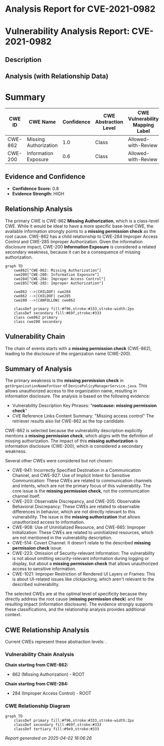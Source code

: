 # Analysis Report for CVE-2021-0982

# Vulnerability Analysis Report: CVE-2021-0982

## Description



## Analysis (with Relationship Data)

# Summary
| CWE ID | CWE Name | Confidence | CWE Abstraction Level | CWE Vulnerability Mapping Label | CWE-Vulnerability Mapping Notes |
|---|---|---|---|---|---|
| CWE-862 | Missing Authorization | 1.0 | Class | Allowed-with-Review | Primary CWE |
| CWE-200 | Information Exposure | 0.6 | Class | Allowed-with-Review | Secondary CWE |

## Evidence and Confidence

*   **Confidence Score:** 0.8
*   **Evidence Strength:** HIGH

## Relationship Analysis
The primary CWE is CWE-862 **Missing Authorization**, which is a class-level CWE. While it would be ideal to have a more specific base-level CWE, the available information strongly points to a **missing permission check** as the root cause. CWE-862 has a child relationship to CWE-284 Improper Access Control and CWE-285 Improper Authorization. Given the information disclosure impact, CWE-200 **Information Exposure** is considered a related secondary weakness, because it can be a consequence of missing authorization.

```mermaid
graph TD
    cwe862["CWE-862: Missing Authorization"]
    cwe200["CWE-200: Information Exposure"]
    cwe284["CWE-284: Improper Access Control"]
    cwe285["CWE-285: Improper Authorization"]
    
    cwe862 -->|CHILDOF| cwe284
    cwe862 -->|CHILDOF| cwe285
    cwe200 -->|CANFOLLOW| cwe862

    classDef primary fill:#f96,stroke:#333,stroke-width:2px
    classDef secondary fill:#69f,stroke:#333
    class cwe862 primary
    class cwe200 secondary
```

## Vulnerability Chain
The chain of events starts with a **missing permission check** (CWE-862), leading to the disclosure of the organization name (CWE-200).

## Summary of Analysis
The primary weakness is the **missing permission check** in `getOrganizationNameForUser` of `DevicePolicyManagerService.java`. This allows unauthorized access to the organization name, resulting in information disclosure.
The analysis is based on the following evidence:
- Vulnerability Description Key Phrases: "**rootcause:** **missing permission check**"
- CVE Reference Links Content Summary: "Missing access control"
The retriever results also list CWE-862 as the top candidate.

CWE-862 is selected because the vulnerability description explicitly mentions a **missing permission check**, which aligns with the definition of missing authorization. The impact of this **missing authorization** is information disclosure (CWE-200), which is considered a secondary weakness.

Several other CWEs were considered but not chosen:

*   CWE-941: Incorrectly Specified Destination in a Communication Channel, and CWE-927: Use of Implicit Intent for Sensitive Communication: These CWEs are related to communication channels and intents, which are not the primary focus of this vulnerability. The core issue is the **missing permission check**, not the communication channel itself.
*   CWE-203: Observable Discrepancy, and CWE-205: Observable Behavioral Discrepancy: These CWEs are related to observable differences in behavior, which are not directly relevant to this vulnerability. The issue is the **missing authorization** that allows unauthorized access to information.
*   CWE-908: Use of Uninitialized Resource, and CWE-665: Improper Initialization: These CWEs are related to uninitialized resources, which are not mentioned in the vulnerability description.
*   CWE-514: Covert Channel: It doesn't relate to the described **missing permission check** issue.
*   CWE-223: Omission of Security-relevant Information: The vulnerability is not about omitting security-relevant information during logging or display, but about a **missing permission check** that allows unauthorized access to sensitive information.
*   CWE-1021: Improper Restriction of Rendered UI Layers or Frames: This is about UI-related issues like clickjacking, which aren't relevant to the described vulnerability.

The selected CWEs are at the optimal level of specificity because they directly address the root cause (**missing permission check**) and the resulting impact (information disclosure). The evidence strongly supports these classifications, and the relationship analysis provides additional context.


## CWE Relationship Analysis

Current CWEs represent these abstraction levels: .


### Vulnerability Chain Analysis

**Chain starting from CWE-862:**
- 862 (Missing Authorization) - ROOT


**Chain starting from CWE-284:**
- 284 (Improper Access Control) - ROOT



### CWE Relationship Diagram

```mermaid
graph TD
    classDef primary fill:#f96,stroke:#333,stroke-width:2px
    classDef secondary fill:#69f,stroke:#333
    classDef tertiary fill:#9e9,stroke:#333
```



*Report generated on 2025-04-02 16:06:26*
